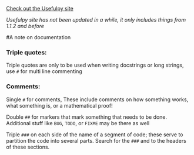[Check out the Usefulpy site](https://augustin007.github.io/usefulpy/)

_Usefulpy site has not been updated in a while, it only includes things from 1.1.2 and before_

#A note on documentation

### Triple quotes:

Triple quotes are only to be used when writing docstrings or long strings, use `#` for multi line commenting

### Comments:

Single `#` for comments, These include comments on how something works, what something is, or a mathematical proof!

Double `##` for markers that mark something that needs to be done. Additional stuff like `BUG`, `TODO`, or `FIXME` may be there as well

Triple `###` on each side of the name of a segment of code; these serve to partition the code into several parts. Search for the `###` and to the headers of these sections.
